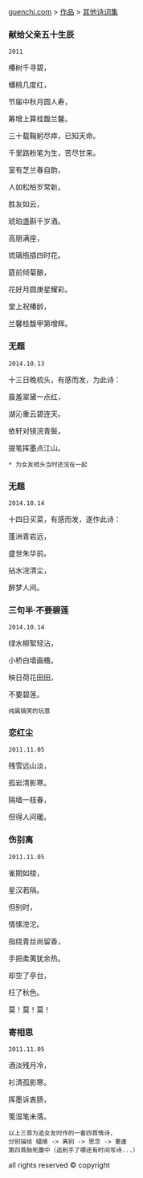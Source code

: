 [guenchi.com](https://guenchi.github.io) > [作品](0x0000.md) > [其他诗词集](0x0102.md)


### 献给父亲五十生辰

`2011`

椿树千寻碧，

蟠桃几度红，

节届中秋月圆人寿，

筹增上算桂馥兰馨。

三十载鞠躬尽瘁，已知天命。

千里路粉笔为生，苦尽甘来。

室有芝兰春自韵，

人如松柏岁常新。

胜友如云，

琥珀盏斟千岁酒。

高朋满座，

琉璃瓶插四时花。

筵前倾菊酿，

花好月圆庚星耀彩。

堂上祝椿龄，

兰馨桂馥甲第增辉。



### 无题

`2014.10.13`

十三日晚梳头，有感而发，为此诗：

晨羞翠黛一点红，

湖沁重云碧连天。

依轩对镜浣青鬓，

提笔挥墨点江山。

```
* 为女友梳头当时还没在一起
```

### 无题

`2014.10.14`


十四日买菜，有感而发，遂作此诗：

蓬洲青岩远，

盛世朱华前。

拈水浣清尘，

醉梦人间。


### 三句半·不要碧莲

`2014.10.14` 


绿水柳絮轻沾，

小桥白墙画檐。

映日荷花田田，

不要碧莲。

```
纯属搞笑的玩意
```


### 恋红尘

`2011.11.05`


残雪远山淡，

孤岩清影寒。

隔墙一枝春，

但得人间暖。


### 伤别离

`2011.11.05`


雀期如梭，

星汉若隔。

但别时，

情愫滂沱。

指绕青丝尚留香，

手把柔荑犹余热。

却空了亭台，

枉了秋色。

莫！莫！莫！


### 寄相思

`2011.11.05`


酒淡残月冷，

衫清孤影寒。

挥墨诉衷肠，

笺湿笔未落。


```
以上三首为追女友时作的一套四首情诗，
分别描绘 缱绻 -> 离别 -> 思念 -> 重逢
第四首胎死腹中（追到手了哪还有时间写诗...）
```




all rights reserved © copyright
